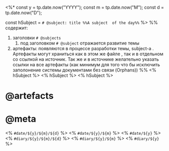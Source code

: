 <%*
const y = tp.date.now("YYYY");
const m = tp.date.now("M");
const d = tp.date.now("D");

const hSubject = `# @subject: title
%%A subject  of the day%%`
%>
%% 
содержит: 
1. заголовки `# @subjects` 
	1. под заголовком `# @subject` отражается развитие темы 
2. артефакты: появляются в процессе разработки темы, subject-а . Артефакты могут храниться как в этом же файле , так и в отдельном со ссылкой на источник. Так же и в источнике желательно указать ссылки на все артефакты (как минимум для того что бы исключить заполонение системы документами без связи (Orphans))
%%
<% hSubject %>
<% hSubject %>
<% hSubject %>
# @artefacts
# @meta

<% `#date/${y}/${m}/${d}` %> <% `#date/${y}/${m}` %> <% `#date/${y}` %>
<% `#diary/${y}/${m}/${d}` %> <% `#diary/${y}/${m}` %> <% `#diary/${y}` %>